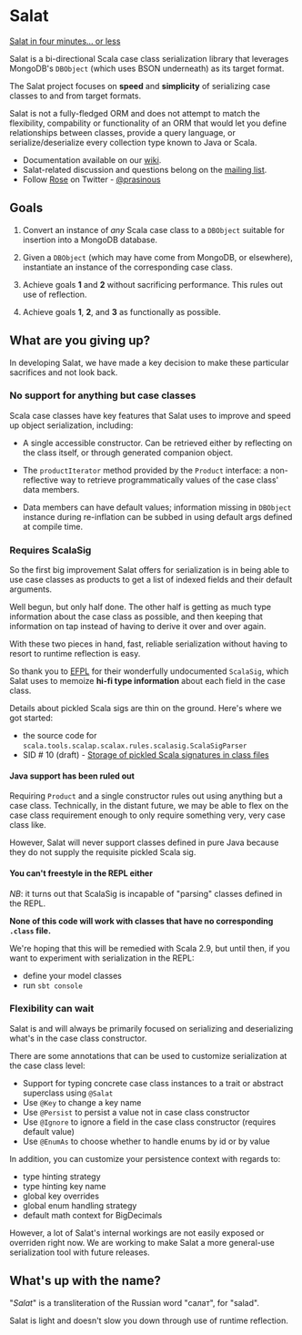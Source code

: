 # Salat

[Salat in four minutes... or less][lightning-talk]

Salat is a bi-directional Scala case class serialization library that leverages
MongoDB's `DBObject` (which uses BSON underneath) as its target format.

The Salat project focuses on **speed** and **simplicity** of serializing case classes to and from target formats.

Salat is not a fully-fledged ORM and does not attempt to match the flexibility, compability or functionality of an ORM
that would let you define relationships between classes, provide a query language, or serialize/deserialize every collection
type known to Java or Scala.

- Documentation available on our [wiki][wiki].
- Salat-related discussion and questions belong on the [mailing list][mailing-list].
- Follow [Rose][rktoomey] on Twitter - [@prasinous][rkt-twitter]

## Goals

1. Convert an instance of *any* Scala case class to a `DBObject`
suitable for insertion into a MongoDB database.

2. Given a `DBObject` (which may have come from MongoDB, or
elsewhere), instantiate an instance of the corresponding case class.

3. Achieve goals **1** and **2** without sacrificing performance. This rules out use of reflection.

4. Achieve goals **1**, **2**, and **3** as functionally as possible.

## What are you giving up?

In developing Salat, we have made a key decision to make these particular sacrifices and not look back.

### No support for anything but case classes

Scala case classes have key features that Salat uses to improve and speed up object serialization, including:

- A single accessible constructor. Can be retrieved either by reflecting on the class itself, or through generated companion
  object.

- The `productIterator` method provided by the `Product` interface: a non-reflective way to retrieve
  programmatically values of the case class' data members.

- Data members can have default values; information missing in
  `DBObject` instance during re-inflation can be subbed in using
  default args defined at compile time.

### Requires ScalaSig

So the first big improvement Salat offers for serialization is in being able to use case classes as products to get a
list of indexed fields and their default arguments.

Well begun, but only half done.  The other half is getting as much type information about the case class as possible, and
then keeping that information on tap instead of having to derive it over and over again.

With these two pieces in hand, fast, reliable serialization without having to resort to runtime reflection is easy.

So thank you to [EFPL][efpl] for their wonderfully undocumented `ScalaSig`, which Salat uses to memoize **hi-fi type
information** about each field in the case class.

Details about pickled Scala sigs are thin on the ground.  Here's where we got started:

- the source code for `scala.tools.scalap.scalax.rules.scalasig.ScalaSigParser`
- SID # 10 (draft) - [Storage of pickled Scala signatures in class files][sid10]

#### Java support has been ruled out

Requiring `Product` and a single constructor rules out using anything but a case class.  Technically, in the distant future,
we may be able to flex on the case class requirement enough to only require something very, very case class like.

However, Salat will never support classes defined in pure Java because they do not supply the requisite pickled Scala sig.

#### You can't freestyle in the REPL either

*NB*: it turns out that ScalaSig is incapable of "parsing" classes defined in the REPL.

 **None of this code will work with classes that have no corresponding `.class` file.**

 We're hoping that this will be remedied with Scala 2.9, but until then, if you want to experiment with serialization in the REPL:

 - define your model classes
 - run `sbt console`

### Flexibility can wait

Salat is and will always be primarily focused on serializing and deserializing what's in the case class constructor.

There are some annotations that can be used to customize serialization at the case class level:

- Support for typing concrete case class instances to a trait or abstract superclass using `@Salat`
- Use `@Key` to change a key name
- Use `@Persist` to persist a value not in case class constructor
- Use `@Ignore` to ignore a field in the case class constructor (requires default value)
- Use `@EnumAs` to choose whether to handle enums by id or by value

In addition, you can customize your persistence context with regards to:

 - type hinting strategy
 - type hinting key name
 - global key overrides
 - global enum handling strategy
 - default math context for BigDecimals

However, a lot of Salat's internal workings are not easily exposed or overriden right now.  We are working to make Salat
a more general-use serialization tool with future releases.


## What's up with the name?

"*Salat*" is a transliteration of the Russian word "салат", for
"salad".

Salat is light and doesn't slow you down through use of runtime reflection.

[wiki]: https://github.com/novus/salat/wiki
[mailing-list]: http://groups.google.com/group/scala-salat
[lightning-talk]: http://repo.novus.com/salat-presentation
[rkt-twitter]: http://twitter.com/prasinous
[rktoomey]: https://github.com/rktoomey
[efpl]: http://www.epfl.ch/
[sid10]: http://www.scala-lang.org/sid/10